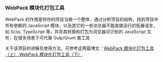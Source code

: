 ### WebPack 模块化打包工具

WebPack 的作用是将你的项目当做一个整体，通过分析项目的结构，找到项目中所有依赖的 JavaScript 模块，以及其它的一些浏览器不能直接运行的拓展语言，如 Scss, TypeScript 等，并将其转换和打包为浏览器可识别的 JavaScript 文件，在很多场景下可代替 Gulp/Grunt 类工具

关于该项目的讲解及使用方法，可参考这两篇博文：[WebPack 模块化打包工具（上）](https://www.jianshu.com/p/aab1667ee0db),[WebPack 模块化打包工具（下）](https://www.jianshu.com/p/6acb36f2738b)